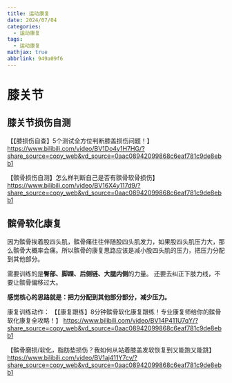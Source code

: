 ```yaml
---
title: 运动康复
date: 2024/07/04
categories:
  - 运动康复
tags:
  - 运动康复
mathjax: true
abbrlink: 949a09f6
---
```


# 膝关节

## 膝关节损伤自测
【【膝损伤自查】5个测试全方位判断膝盖损伤问题！】 https://www.bilibili.com/video/BV1Do4y1H7HG/?share_source=copy_web&vd_source=0aac08942099868c6eaf781c9de8ebb1

【髌骨损伤自测】怎么样判断自己是否有髌骨软骨损伤】 https://www.bilibili.com/video/BV16X4y117d9/?share_source=copy_web&vd_source=0aac08942099868c6eaf781c9de8ebb1

## 髌骨软化康复

因为髌骨挨着股四头肌，髌骨痛往往伴随股四头肌发力，如果股四头肌压力大，那么髌骨大概率会痛。所以髌骨的康复思路应该是减小股四头肌的压力，把压力分配到其他部分。



需要训练的是**臀部、脚踝、后侧链、大腿内侧**的力量。
还要去纠正下肢力线，不要让髌骨偏移过大。

**感觉核心的思路就是：把力分配到其他部分部分，减少压力。**

康复训练动作：
【【康复跟练】8分钟髌骨软化康复跟练！专业康复师给你的髌骨软化康复全攻略！】 https://www.bilibili.com/video/BV14P411U7qY/?share_source=copy_web&vd_source=0aac08942099868c6eaf781c9de8ebb1

【髌骨磨损/软化，脂肪垫损伤？我如何从站着膝盖发软恢复到又能跑又能跳】 https://www.bilibili.com/video/BV1aj411Y7cv/?share_source=copy_web&vd_source=0aac08942099868c6eaf781c9de8ebb1


